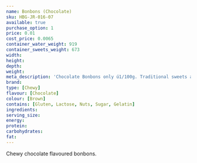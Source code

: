 ```yaml
---
name: Bonbons (Chocolate)
sku: HBG-JR-016-07
available: true
purchase_option: 1
price: 0.01
cost_price: 0.0065
container_water_weight: 919
container_sweets_weight: 673
width: 
height: 
depth: 
weight: 
meta_description: 'Chocolate Bonbons only ú1/100g. Traditional sweets and more at Humbugs Confectionery Store. Specialists in satisfying your sweet tooth!'
brand: 
type: [Chewy]
flavour: [Chocolate]
colour: [Brown]
contains: [Gluten, Lactose, Nuts, Sugar, Gelatin]
ingredients: 
serving_size: 
energy: 
protein: 
carbohydrates: 
fat: 
---
```

Chewy chocolate flavoured bonbons.